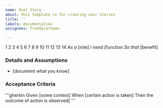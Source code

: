 ```yaml
---
name: User Story
about: This template is for creating user stories
title: ''
labels: documentation
assignees: freddycartman

---
```


1
2
3
4
5
6
7
8
9
10
11
12
13
14
*As a* [role]
*I need* [function
*So that* [benefit]

 ### Details and Assumptions
 * [document what you know]

### Acceptance Criteria

'''gherkin
Given [some context]
When [certain action is taken]
Then the outcome of action is observed]
'''
